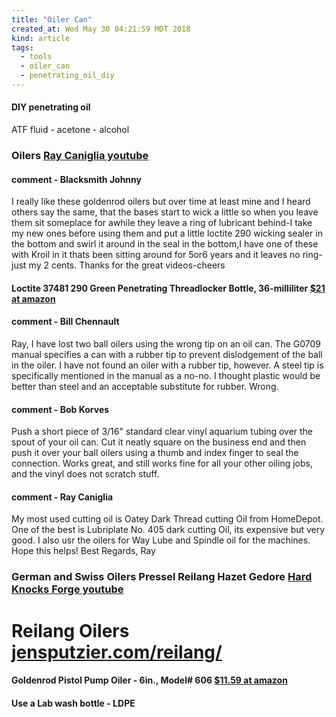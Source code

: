 ```yaml
---
title: "Oiler Can"
created_at: Wed May 30 04:21:59 MDT 2018
kind: article
tags:
  - tools
  - oiler_can
  - penetrating_oil_diy
---
```


<h4>DIY penetrating oil</h4>

ATF fluid - acetone - alcohol

<h3>
  Oilers
  <a href="https://www.youtube.com/watch?v=TdzWN1rio-A" target="_blank">Ray Caniglia youtube</a>
</h3>


<h4>comment - Blacksmith Johnny</h4>

I really like these goldenrod oilers but over time at least mine and I
heard others say the same, that the bases start to wick a little so when
you leave them sit someplace for awhile they leave a ring of lubricant
behind-I take my new ones before using them and put a little loctite
290 wicking sealer in the bottom and swirl it around in the seal in the
bottom,I have one of these with Kroil in it thats  been sitting around
for 5or6 years and it leaves no ring-just my 2 cents. Thanks for the
great videos-cheers

<h4>
  Loctite 37481 290 Green Penetrating Threadlocker Bottle, 36-milliliter 
  <a href="https://www.amazon.com/Loctite-37481-Penetrating-Threadlocker-36-milliliter/dp/B0002KKTRM" target="_blank">$21 at amazon</a>
</h4>

<h4>comment - Bill Chennault</h4>

Ray, I have lost two ball oilers using the wrong tip on an oil can. The
G0709 manual specifies a can with a rubber tip to prevent dislodgement
of the ball in the oiler. I have not found an oiler with a rubber tip,
however. A steel tip is specifically mentioned in the manual as a no-no. I
thought plastic would be better than steel and an acceptable substitute
for rubber. Wrong.

<h4>comment - Bob Korves</h4>

Push a short piece of 3/16" standard clear vinyl aquarium tubing over
the spout of your oil can.  Cut it neatly square on the business end
and then push it over  your ball oilers using a thumb and index finger
to seal the connection.  Works great, and still works fine for all your
other oiling jobs, and the vinyl does not scratch stuff.﻿

<h4>comment - Ray Caniglia</h4>

My most used cutting oil is Oatey Dark Thread cutting Oil from
HomeDepot. One of the best is Lubriplate No. 405 dark cutting Oil,
its expensive but very good.  I also usr the oilers for Way Lube and
Spindle oil for the machines. Hope this helps! Best Regards, Ray﻿

<h3>
  German and Swiss Oilers Pressel Reilang Hazet Gedore
  <a href="https://www.youtube.com/watch?v=CX8N2lC8TIE" target="_blank">Hard Knocks Forge youtube</a>
</h3>

<h1>
  Reilang Oilers
  <a href="https://www.jensputzier.com/reilang/reilang-oilers/" target="_blank">jensputzier.com/reilang/</a>
</h1>

<h4>
  Goldenrod Pistol Pump Oiler - 6in., Model# 606 
  <a href="https://www.amazon.com/Goldenrod-Pistol-Pump-Oiler-Model/dp/B00FX961T2" target="_blank">$11.59 at amazon</a>
</h4>

<h4>Use a Lab wash bottle - LDPE</h4>

<!--
html boilerplate fragments
<a href="" target="_blank"></a>
<a name=""></a>
<img src="" width="400px">
<ul>
  <li></li>
  <li><a href="" target="_blank"></a></li>
</ul>
<pre>
</pre>
<p style="margin-bottom: 2em;"></p>
<hr style="border: 0; height: 3px; background: #333; background-image: linear-gradient(to right, #ccc, #333, #ccc);">
<pre><code>
</code></pre>
<math xmlns='http://www.w3.org/1998/Math/MathML' display='block'>
</math>
-->
